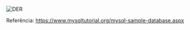 
![DER](https://user-images.githubusercontent.com/9336800/153962569-1da6ec2c-6bf3-417e-8c4e-4371c68b7ef1.png)


Referência: https://www.mysqltutorial.org/mysql-sample-database.aspx

